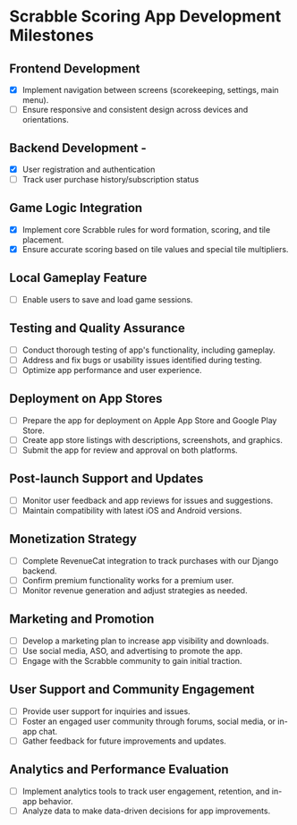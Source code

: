 # Scrabble Scoring App Development Milestones

## Frontend Development

- [x] Implement navigation between screens (scorekeeping, settings, main menu).
- [ ] Ensure responsive and consistent design across devices and orientations.

## Backend Development -

- [x] User registration and authentication
- [ ] Track user purchase history/subscription status

## Game Logic Integration

- [x] Implement core Scrabble rules for word formation, scoring, and tile placement.
- [x] Ensure accurate scoring based on tile values and special tile multipliers.

## Local Gameplay Feature

- [ ] Enable users to save and load game sessions.

## Testing and Quality Assurance

- [ ] Conduct thorough testing of app's functionality, including gameplay.
- [ ] Address and fix bugs or usability issues identified during testing.
- [ ] Optimize app performance and user experience.

## Deployment on App Stores

- [ ] Prepare the app for deployment on Apple App Store and Google Play Store.
- [ ] Create app store listings with descriptions, screenshots, and graphics.
- [ ] Submit the app for review and approval on both platforms.

## Post-launch Support and Updates

- [ ] Monitor user feedback and app reviews for issues and suggestions.
- [ ] Maintain compatibility with latest iOS and Android versions.

## Monetization Strategy

- [ ] Complete RevenueCat integration to track purchases with our Django backend.
- [ ] Confirm premium functionality works for a premium user.
- [ ] Monitor revenue generation and adjust strategies as needed.

## Marketing and Promotion

- [ ] Develop a marketing plan to increase app visibility and downloads.
- [ ] Use social media, ASO, and advertising to promote the app.
- [ ] Engage with the Scrabble community to gain initial traction.

## User Support and Community Engagement

- [ ] Provide user support for inquiries and issues.
- [ ] Foster an engaged user community through forums, social media, or in-app chat.
- [ ] Gather feedback for future improvements and updates.

## Analytics and Performance Evaluation

- [ ] Implement analytics tools to track user engagement, retention, and in-app behavior.
- [ ] Analyze data to make data-driven decisions for app improvements.
